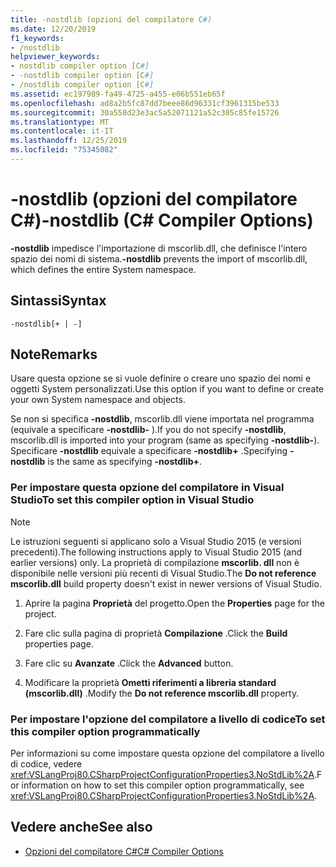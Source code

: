 ```yaml
---
title: -nostdlib (opzioni del compilatore C#)
ms.date: 12/20/2019
f1_keywords:
- /nostdlib
helpviewer_keywords:
- nostdlib compiler option [C#]
- -nostdlib compiler option [C#]
- /nostdlib compiler option [C#]
ms.assetid: ec197989-fa49-4725-a455-e06b551eb65f
ms.openlocfilehash: ad8a2b5fc87dd7beee86d96331cf3961315be533
ms.sourcegitcommit: 30a558d23e3ac5a52071121a52c305c85fe15726
ms.translationtype: MT
ms.contentlocale: it-IT
ms.lasthandoff: 12/25/2019
ms.locfileid: "75345082"
---
```

# <a name="-nostdlib-c-compiler-options"></a><span data-ttu-id="0c37a-102">-nostdlib (opzioni del compilatore C#)</span><span class="sxs-lookup"><span data-stu-id="0c37a-102">-nostdlib (C# Compiler Options)</span></span>

<span data-ttu-id="0c37a-103">**-nostdlib** impedisce l'importazione di mscorlib.dll, che definisce l'intero spazio dei nomi di sistema.</span><span class="sxs-lookup"><span data-stu-id="0c37a-103">**-nostdlib** prevents the import of mscorlib.dll, which defines the entire System namespace.</span></span>

## <a name="syntax"></a><span data-ttu-id="0c37a-104">Sintassi</span><span class="sxs-lookup"><span data-stu-id="0c37a-104">Syntax</span></span>

```console
-nostdlib[+ | -]
```

## <a name="remarks"></a><span data-ttu-id="0c37a-105">Note</span><span class="sxs-lookup"><span data-stu-id="0c37a-105">Remarks</span></span>

<span data-ttu-id="0c37a-106">Usare questa opzione se si vuole definire o creare uno spazio dei nomi e oggetti System personalizzati.</span><span class="sxs-lookup"><span data-stu-id="0c37a-106">Use this option if you want to define or create your own System namespace and objects.</span></span>

<span data-ttu-id="0c37a-107">Se non si specifica **-nostdlib**, mscorlib.dll viene importata nel programma (equivale a specificare **-nostdlib-** ).</span><span class="sxs-lookup"><span data-stu-id="0c37a-107">If you do not specify **-nostdlib**, mscorlib.dll is imported into your program (same as specifying **-nostdlib-**).</span></span> <span data-ttu-id="0c37a-108">Specificare **-nostdlib** equivale a specificare **-nostdlib+** .</span><span class="sxs-lookup"><span data-stu-id="0c37a-108">Specifying **-nostdlib** is the same as specifying **-nostdlib+**.</span></span>

### <a name="to-set-this-compiler-option-in-visual-studio"></a><span data-ttu-id="0c37a-109">Per impostare questa opzione del compilatore in Visual Studio</span><span class="sxs-lookup"><span data-stu-id="0c37a-109">To set this compiler option in Visual Studio</span></span>

> [!NOTE]
> <span data-ttu-id="0c37a-110">Le istruzioni seguenti si applicano solo a Visual Studio 2015 (e versioni precedenti).</span><span class="sxs-lookup"><span data-stu-id="0c37a-110">The following instructions apply to Visual Studio 2015 (and earlier versions) only.</span></span> <span data-ttu-id="0c37a-111">La proprietà di compilazione **mscorlib. dll** non è disponibile nelle versioni più recenti di Visual Studio.</span><span class="sxs-lookup"><span data-stu-id="0c37a-111">The **Do not reference mscorlib.dll** build property doesn't exist in newer versions of Visual Studio.</span></span>

1. <span data-ttu-id="0c37a-112">Aprire la pagina **Proprietà** del progetto.</span><span class="sxs-lookup"><span data-stu-id="0c37a-112">Open the **Properties** page for the project.</span></span>

2. <span data-ttu-id="0c37a-113">Fare clic sulla pagina di proprietà **Compilazione** .</span><span class="sxs-lookup"><span data-stu-id="0c37a-113">Click the **Build** properties page.</span></span>

3. <span data-ttu-id="0c37a-114">Fare clic su **Avanzate** .</span><span class="sxs-lookup"><span data-stu-id="0c37a-114">Click the **Advanced** button.</span></span>

4. <span data-ttu-id="0c37a-115">Modificare la proprietà **Ometti riferimenti a libreria standard (mscorlib.dll)** .</span><span class="sxs-lookup"><span data-stu-id="0c37a-115">Modify the **Do not reference mscorlib.dll** property.</span></span>

### <a name="to-set-this-compiler-option-programmatically"></a><span data-ttu-id="0c37a-116">Per impostare l'opzione del compilatore a livello di codice</span><span class="sxs-lookup"><span data-stu-id="0c37a-116">To set this compiler option programmatically</span></span>

<span data-ttu-id="0c37a-117">Per informazioni su come impostare questa opzione del compilatore a livello di codice, vedere <xref:VSLangProj80.CSharpProjectConfigurationProperties3.NoStdLib%2A>.</span><span class="sxs-lookup"><span data-stu-id="0c37a-117">For information on how to set this compiler option programmatically, see <xref:VSLangProj80.CSharpProjectConfigurationProperties3.NoStdLib%2A>.</span></span>

## <a name="see-also"></a><span data-ttu-id="0c37a-118">Vedere anche</span><span class="sxs-lookup"><span data-stu-id="0c37a-118">See also</span></span>

- [<span data-ttu-id="0c37a-119">Opzioni del compilatore C#</span><span class="sxs-lookup"><span data-stu-id="0c37a-119">C# Compiler Options</span></span>](./index.md)
